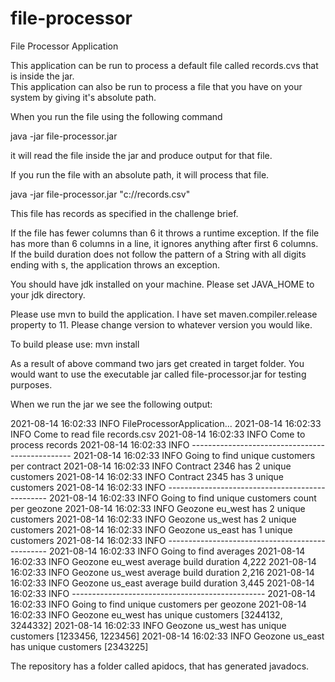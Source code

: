# file-processor
File Processor Application

This application can be run to process a default file called records.cvs that is inside the jar.<br/>
This application can also be run to process a file that you have on your system by giving it's absolute path.

When you run the file using the following command

java -jar file-processor.jar

it will read the file inside the jar and produce output for that file.

If you run the file with an absolute path, it will process that file.

java -jar file-processor.jar "c://records.csv"

This file has records as specified in the challenge brief.

If the file has fewer columns than 6 it throws a runtime exception.
If the file has more than 6 columns in a line, it ignores anything after first 6 columns.
If the build duration does not follow the pattern of a String with all digits ending with s, the application throws an exception.

You should have jdk installed on your machine. Please set JAVA_HOME to your jdk directory.

Please use mvn to build the application.
I have set maven.compiler.release property to 11.  Please change version to whatever version you would like.

To build please use: 
mvn install

As a result of above command two jars get created in target folder. You would want to use the executable jar called file-processor.jar for testing purposes.

When we run the jar we see the following output:

2021-08-14 16:02:33 INFO FileProcessorApplication...
2021-08-14 16:02:33 INFO Come to read file records.csv
2021-08-14 16:02:33 INFO Come to process records
2021-08-14 16:02:33 INFO ------------------------------------------------
2021-08-14 16:02:33 INFO Going to find unique customers per contract
2021-08-14 16:02:33 INFO Contract 2346 has 2 unique customers
2021-08-14 16:02:33 INFO Contract 2345 has 3 unique customers
2021-08-14 16:02:33 INFO ------------------------------------------------
2021-08-14 16:02:33 INFO Going to find unique customers count per geozone
2021-08-14 16:02:33 INFO Geozone eu_west has 2 unique customers
2021-08-14 16:02:33 INFO Geozone us_west has 2 unique customers
2021-08-14 16:02:33 INFO Geozone us_east has 1 unique customers
2021-08-14 16:02:33 INFO ------------------------------------------------
2021-08-14 16:02:33 INFO Going to find averages
2021-08-14 16:02:33 INFO Geozone eu_west average build duration 4,222
2021-08-14 16:02:33 INFO Geozone us_west average build duration 2,216
2021-08-14 16:02:33 INFO Geozone us_east average build duration 3,445
2021-08-14 16:02:33 INFO ------------------------------------------------
2021-08-14 16:02:33 INFO Going to find unique customers per geozone
2021-08-14 16:02:33 INFO Geozone eu_west has unique customers [3244132, 3244332]
2021-08-14 16:02:33 INFO Geozone us_west has unique customers [1233456, 1223456]
2021-08-14 16:02:33 INFO Geozone us_east has unique customers [2343225]



The repository has a folder called apidocs, that has generated javadocs.
